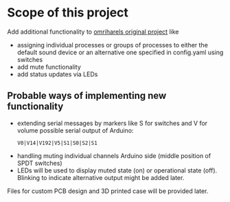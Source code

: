 # Scope of this project
Add additional functionality to [omriharels original project](https://github.com/omriharel/deej) like
- assigning individual processes or groups of processes to either the default sound device or an alternative one specified in config.yaml using switches
- add mute functionality
- add status updates via LEDs

## Probable ways of implementing new functionality
- extending serial messages by markers like S for switches and V for volume
  possible serial output of Arduino:
  ```
  V0|V14|V192|V5|S1|S0|S2|S1
  ```
- handling muting individual channels Arduino side (middle position of SPDT switches)
- LEDs will be used to display muted state (on) or operational state (off). Blinking to indicate alternative output might be added later.

Files for custom PCB design and 3D printed case will be provided later.
